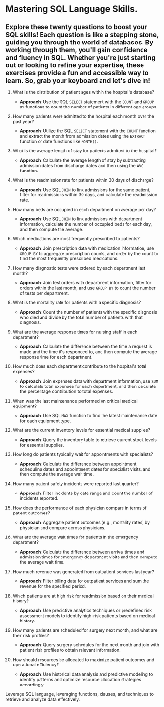# Mastering SQL Language Skills.
## Explore these twenty questions to boost your SQL skills! Each question is like a stepping stone, guiding you through the world of databases. By working through them, you'll gain confidence and fluency in SQL. Whether you're just starting out or looking to refine your expertise, these exercises provide a fun and accessible way to learn. So, grab your keyboard and let's dive in!

1. What is the distribution of patient ages within the hospital's database?
   - **Approach**: Use the SQL `SELECT` statement with the `COUNT` and `GROUP BY` functions to count the number of patients in different age groups.

2. How many patients were admitted to the hospital each month over the past year?
   - **Approach**: Utilize the SQL `SELECT` statement with the `COUNT` function and extract the month from admission dates using the `EXTRACT` function or date functions like `MONTH()`.

3. What is the average length of stay for patients admitted to the hospital?
   - **Approach**: Calculate the average length of stay by subtracting admission dates from discharge dates and then using the `AVG` function.

4. What is the readmission rate for patients within 30 days of discharge?
   - **Approach**: Use SQL `JOIN` to link admissions for the same patient, filter for readmissions within 30 days, and calculate the readmission rate.

5. How many beds are occupied in each department on average per day?
   - **Approach**: Use SQL `JOIN` to link admissions with department information, calculate the number of occupied beds for each day, and then compute the average.

6. Which medications are most frequently prescribed to patients?
   - **Approach**: Join prescription data with medication information, use `GROUP BY` to aggregate prescription counts, and order by the count to find the most frequently prescribed medications.

7. How many diagnostic tests were ordered by each department last month?
   - **Approach**: Join test orders with department information, filter for orders within the last month, and use `GROUP BY` to count the number of tests per department.

8. What is the mortality rate for patients with a specific diagnosis?
   - **Approach**: Count the number of patients with the specific diagnosis who died and divide by the total number of patients with that diagnosis.

9. What are the average response times for nursing staff in each department?
   - **Approach**: Calculate the difference between the time a request is made and the time it's responded to, and then compute the average response time for each department.

10. How much does each department contribute to the hospital's total expenses?
    - **Approach**: Join expenses data with department information, use `SUM` to calculate total expenses for each department, and then calculate the percentage contribution to total expenses.

11. When was the last maintenance performed on critical medical equipment?
    - **Approach**: Use SQL `MAX` function to find the latest maintenance date for each equipment type.

12. What are the current inventory levels for essential medical supplies?
    - **Approach**: Query the inventory table to retrieve current stock levels for essential supplies.

13. How long do patients typically wait for appointments with specialists?
    - **Approach**: Calculate the difference between appointment scheduling dates and appointment dates for specialist visits, and then compute the average wait time.

14. How many patient safety incidents were reported last quarter?
    - **Approach**: Filter incidents by date range and count the number of incidents reported.

15. How does the performance of each physician compare in terms of patient outcomes?
    - **Approach**: Aggregate patient outcomes (e.g., mortality rates) by physician and compare across physicians.

16. What are the average wait times for patients in the emergency department?
    - **Approach**: Calculate the difference between arrival times and admission times for emergency department visits and then compute the average wait time.

17. How much revenue was generated from outpatient services last year?
    - **Approach**: Filter billing data for outpatient services and sum the revenue for the specified period.

18. Which patients are at high risk for readmission based on their medical history?
    - **Approach**: Use predictive analytics techniques or predefined risk assessment models to identify high-risk patients based on medical history.

19. How many patients are scheduled for surgery next month, and what are their risk profiles?
    - **Approach**: Query surgery schedules for the next month and join with patient risk profiles to obtain relevant information.

20. How should resources be allocated to maximize patient outcomes and operational efficiency?
    - **Approach**: Use historical data analysis and predictive modeling to identify patterns and optimize resource allocation strategies accordingly.

Leverage SQL language, leveraging functions, clauses, and techniques to retrieve and analyze data effectively.
